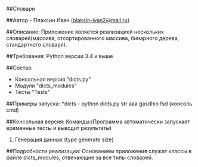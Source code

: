 ﻿##Словари

##Автор - Плаксин Иван (plaksin-ivan2@mail.ru)

##Описание: Приложение является реализацией нескольких словарей(массива, отсортированного массива, бинарного дерева, стандартного словаря).

##Требования: Python версии 3.4 и выше

##Состав:
* Консольная версия "dicts.py"
* Модули "dicts_modules"
* Тесты "Tests"

##Примеры запуска: 
*dicts - python dicts.py str aaa gasdhio fsd (консоль cmd)

##Консольная версия:
Команды:(Программа автоматически запускает временные тесты и выводит результаты)
1) Генерация данных (type generate size)

##Подробности реализации: 
Основанием приложения служат классы в файле dicts_modules, отвечающие за все типы словарей.